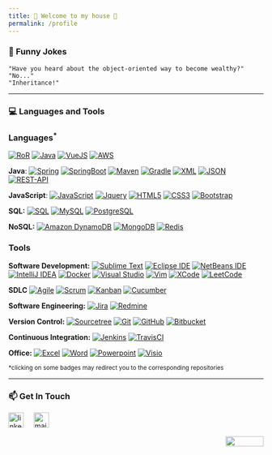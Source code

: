 ```yaml
---
title: 🚀 Welcome to my house 🏯
permalink: /profile
---
```


<!-- <div align="center"> <h2>🚀 Welcome to my house 🏯</h2></div>
--- -->

### 🌋 Funny Jokes

```
"Have you heard about the object-oriented way to become wealthy?"
"No..."
"Inheritance!"
```

---
### 💻 Languages and Tools

### Languages<sup>*</sup>

[![RoR](https://img.shields.io/badge/-RoR-cc0000?style=flat&logo=ruby&logoColor=white&link=https://github.com/laihuutoan)](https://github.com/laihuutoan)
[![Java](https://img.shields.io/badge/-Java-007396?style=flat&logo=java&logoColor=white&link=https://github.com/laihuutoan)](https://github.com/laihuutoan)
[![VueJS](https://img.shields.io/badge/-VueJS-4FC08D?style=flat&logo=vue.js&logoColor=white&link=https://github.com/laihuutoan)](https://github.com/laihuutoan)
[![AWS](https://img.shields.io/badge/-AWS-232F3E?style=flat&logo=amazon-aws&logoColor=white&link=https://github.com/laihuutoan)](https://github.com/laihuutoan)

**Java**:
[![Spring](https://img.shields.io/badge/-Spring-6DB33F?style=flat&logo=spring&logoColor=white&link=https://github.com/laihuutoan)](https://github.com/laihuutoan)
[![SpringBoot](https://img.shields.io/badge/-Spring_Boot-black?style=flat&logo=springboot&link=https://github.com/laihuutoan)](https://github.com/laihuutoan)
[![Maven](https://img.shields.io/badge/Maven-C71A36?style=flat&logo=apache-maven&link=hhttps://github.com/laihuutoan)](https://github.com/laihuutoan)
[![Gradle](https://img.shields.io/badge/Gradle-02303A?style=flat&logo=gradle&link=hhttps://github.com/laihuutoan)](https://github.com/laihuutoan)
[![XML](https://img.shields.io/badge/-XML-orange?style=flat&logo=xml&link=https://github.com/laihuutoan)](https://github.com/laihuutoan)
[![JSON](https://img.shields.io/badge/-JSON-000000?style=flat&logo=json&logoColor=white&link=https://github.com/laihuutoan)](https://github.com/laihuutoan)
[![REST-API](https://img.shields.io/badge/REST-API-lightblue?style=flat&logo=rest-api&link=https://github.com/laihuutoan)](https://github.com/laihuutoan)

**JavaScript**:
[![JavaScript](https://img.shields.io/badge/-JavaScript-F7DF1E?style=flat&logo=javascript&logoColor=black&link=https://github.com/laihuutoan)](https://github.com/laihuutoan)
[![Jquery](https://img.shields.io/badge/-jQuery-0769AD?style=flat&logo=jquery&logoColor=white&link=https://github.com/laihuutoan)](https://github.com/laihuutoan)
[![HTML5](https://img.shields.io/badge/-HTML5-E34F26?style=flat&logo=html5&logoColor=white&link=https://github.com/laihuutoan)](https://github.com/laihuutoan)
[![CSS3](https://img.shields.io/badge/-CSS3-1572B6?style=flat&logo=css3&link=https://github.com/laihuutoan)](https://github.com/laihuutoan)
[![Bootstrap](https://img.shields.io/badge/-Bootstrap-7952B3?style=flat&logo=bootstrap&logoColor=white&link=https://github.com/laihuutoan)](https://github.com/laihuutoan)

**SQL:**
[![SQL](https://img.shields.io/badge/-SQL-orange?style=flat&logo=sql&link=https://github.com/laihuutoan)](https://github.com/laihuutoan/Database-Management/tree/master/SQL)
[![MySQL](https://img.shields.io/badge/-MySQL-4479A1?style=flat&logo=mysql&logoColor=white&link=https://github.com/laihuutoan)](https://github.com/laihuutoan)
[![PostgreSQL](https://img.shields.io/badge/-PostgreSQL-336791?style=flat&logo=postgresql&logoColor=white&link=https://github.com/laihuutoan)](https://github.com/laihuutoan)

**NoSQL:**
[![Amazon DynamoDB](https://img.shields.io/badge/-DynamoDB-4053D6?style=flat&logo=amazon-dynamodb&link=https://github.com/laihuutoan)](https://github.com/laihuutoan/Database-Management/tree/master/SQL)
[![MongoDB](https://img.shields.io/badge/-MongoDB-47A248?style=flat&logo=mongodb&logoColor=white&link=https://github.com/laihuutoan)](https://github.com/laihuutoan)
[![Redis](https://img.shields.io/badge/-Redis-DC382D?style=flat&logo=redis&logoColor=white&link=https://github.com/laihuutoan)](https://github.com/laihuutoan)

### Tools

**Software Development:**
[![Sublime Text](https://img.shields.io/badge/-FF9800?style=flat&logo=Sublime-Text&logoColor=black&link=https://github.com/laihuutoan "Eclipse IDE")](https://github.com/laihuutoan)
[![Eclipse IDE](https://img.shields.io/badge/-darkblue?style=flat&logo=Eclipse-IDE&logoColor=white&link=https://github.com/laihuutoan "Eclipse IDE")](https://github.com/laihuutoan)
[![NetBeans IDE](https://img.shields.io/badge/-1B6AC6?style=flat&logo=Apache-NetBeans-IDE&logoColor=white&link=https://github.com/laihuutoan "NetBeans IDE")](https://github.com/laihuutoan)
[![IntelliJ IDEA](https://img.shields.io/badge/-red?style=flat&logo=IntelliJ-IDEA&logoColor=white&link=https://github.com/laihuutoan "IntelliJ IDEA")](https://github.com/laihuutoan)
[![Docker](https://img.shields.io/badge/-2496ED?style=flat&logo=Docker&logoColor=white&link=https://github.com/laihuutoan "Docker")](https://github.com/laihuutoan)
[![Visual Studio](https://img.shields.io/badge/-007ACC?style=flat&logo=Visual-Studio-Code&logoColor=white&link=https://github.com/laihuutoan "Visual Studio")](https://github.com/laihuutoan)
[![Vim](https://img.shields.io/badge/-019733?style=flat&logo=Vim&logoColor=white&link=https://github.com/laihuutoan "Vim")](https://github.com/laihuutoan)
[![XCode](https://img.shields.io/badge/-1575F9?style=flat&logo=Xcode&logoColor=white&link=https://github.com/laihuutoan "XCode")](https://github.com/laihuutoan)
[![LeetCode](https://img.shields.io/badge/-02569B?style=flat&logo=leetCode&logoColor=white&link=https://github.com/laihuutoan "LeetCode")](https://github.com/laihuutoan)

**SDLC**
[![Agile](https://img.shields.io/badge/Agile-blue?style=flat&logo=Agile&logoColor=white&link=https://github.com/laihuutoan "Agile")](https://github.com/laihuutoan)
[![Scrum](https://img.shields.io/badge/Scrum-green?style=flat&logo=Scrum&logoColor=white&link=https://github.com/laihuutoan "Scrum")](https://github.com/laihuutoan)
[![Kanban](https://img.shields.io/badge/Kanban-red?style=flat&logo=Kanban&logoColor=white&link=https://github.com/laihuutoan "Kanban")](https://github.com/laihuutoan)
[![Cucumber](https://img.shields.io/badge/Cucumber-23D96C?style=flat&logo=Cucumber&logoColor=white&link=https://github.com/laihuutoan "Cucumber")](https://github.com/laihuutoan/tree/master/Cucumber)

**Software Engineering:**
[![Jira](https://img.shields.io/badge/-Jira-0052CC?style=flat&logo=jira&logoColor=white&link=https://github.com/laihuutoan)](https://github.com/laihuutoan)
[![Redmine](https://img.shields.io/badge/-Redmine-red?style=flat&logo=jira&logoColor=white&link=https://github.com/laihuutoan)](https://github.com/laihuutoan)

**Version Control:**
[![Sourcetree](https://img.shields.io/badge/Sourcetree-blue?style=flat&logo=sourcetree&logoColor=white&link=https://github.com/laihuutoan)](https://github.com/laihuutoan)
[![Git](https://img.shields.io/badge/-Git-black?style=flat&logo=git&link=https://github.com/laihuutoan)](https://github.com/laihuutoan)
[![GitHub](https://img.shields.io/badge/-GitHub-181717?style=flat&logo=github&link=https://github.com/laihuutoan)](https://github.com/laihuutoan)
[![Bitbucket](https://img.shields.io/badge/-Bitbucket-blue?style=flat&logo=bitbucket&link=https://github.com/laihuutoan)](https://github.com/laihuutoan)

**Continuous Integration:**
[![Jenkins](https://img.shields.io/badge/Jenkins-gray?style=flat&logo=jenkins&link=hhttps://github.com/laihuutoan)](https://github.com/laihuutoan)
[![TravisCI](https://img.shields.io/badge/-TravisCI-red?style=flat&logo=travis&logoColor=white&link=https://github.com/laihuutoan)](https://github.com/laihuutoan)

**Office:**
[![Excel](https://img.shields.io/badge/-Microsoft_Excel-green?style=flat&logo=Microsoft-Excel&link=https://github.com/laihuutoan)](https://github.com/laihuutoan)
[![Word](https://img.shields.io/badge/-Microsoft_Word-blue?style=flat&logo=Microsoft-Word&link=https://github.com/laihuutoan)](https://github.com/laihuutoan)
[![Powerpoint](https://img.shields.io/badge/-Microsoft_Powerpoint-red?style=flat&logo=Microsoft-Powerpoint&link=https://github.com/laihuutoan)](https://github.com/laihuutoan)
[![Visio](https://img.shields.io/badge/-Microsoft_Visio-blue?style=flat&logo=Microsoft-Visio&link=https://github.com/laihuutoan)](https://github.com/laihuutoan)

<sup>*clicking on some badges may redirect you to the corresponding repositories</sup>

---
### 📫 Get In Touch
<a href="https://www.linkedin.com/in/toan-lai-huu/"><img src="https://www.vectorlogo.zone/logos/linkedin/linkedin-tile.svg" width="30px" alt="linkedin"></a>
&nbsp; &nbsp;
<a href="mailto:laihuutoan@gmail.com"><img src="https://www.vectorlogo.zone/logos/gmail/gmail-icon.svg" width="30px" alt="mail"></a>
&nbsp; &nbsp;

<img align="right" width="75" height="20" src="https://visitor-badge.glitch.me/badge?page_id=laihuutoan.laihuutoan">


